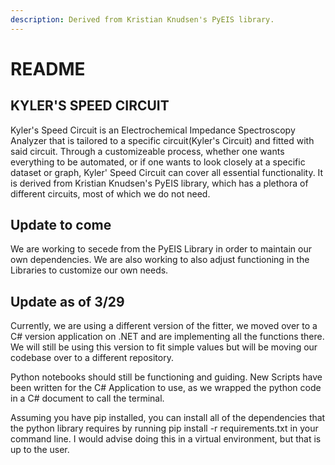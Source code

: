 ```yaml
---
description: Derived from Kristian Knudsen's PyEIS library.
---
```


# README

## KYLER'S SPEED CIRCUIT

Kyler's Speed Circuit is an Electrochemical Impedance Spectroscopy Analyzer that is tailored to a specific circuit\(Kyler's Circuit\) and fitted with said circuit. Through a customizeable process, whether one wants everything to be automated, or if one wants to look closely at a specific dataset or graph, Kyler' Speed Circuit can cover all essential functionality. It is derived from Kristian Knudsen's PyEIS library, which has a plethora of different circuits, most of which we do not need. 

## Update to come

We are working to secede from the PyEIS Library in order to maintain our own dependencies. We are also working to also adjust functioning in the Libraries to customize our own needs.

## Update as of 3/29
Currently, we are using a different version of the fitter, we moved over to a C# version application on .NET and are implementing all the functions there. We will still be using this version to fit simple values but will be moving our codebase over to a different repository.

Python notebooks should still be functioning and guiding. 
New Scripts have been written for the C# Application to use, as we wrapped the python code in a C# document to call the terminal.

Assuming you have pip installed, you can install all of the dependencies that the python library requires by running 
pip install -r requirements.txt
in your command line. I would advise doing this in a virtual environment, but that is up to the user.
